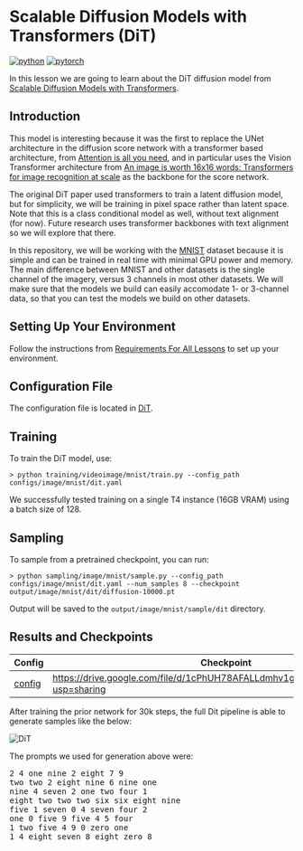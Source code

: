 # Scalable Diffusion Models with Transformers (DiT)

[![python](https://img.shields.io/badge/Python-3.9-3776AB.svg?style=flat&logo=python&logoColor=white)](https://www.python.org)
[![pytorch](https://img.shields.io/badge/PyTorch-2.0.0-EE4C2C.svg?style=flat&logo=pytorch)](https://pytorch.org)

In this lesson we are going to learn about the DiT diffusion model from [Scalable Diffusion Models with Transformers](https://arxiv.org/abs/2212.09748).

## Introduction

This model is interesting because it was the first to replace the UNet architecture in the diffusion score network with a transformer based architecture, from [Attention is all you need](https://arxiv.org/abs/1706.03762), and in particular uses the Vision Transformer architecture from [An image is worth 16x16 words: Transformers for image recognition at scale](https://arxiv.org/abs/2010.11929) as the backbone for the score network.

The original DiT paper used transformers to train a latent diffusion model, but for simplicity, we will be training in pixel space rather than latent space. Note that this is a class conditional model as well, without text alignment (for now). Future research uses transformer backbones with text alignment so we will explore that there.

In this repository, we will be working with the [MNIST](https://en.wikipedia.org/wiki/MNIST_database) dataset because it is simple and can be trained in real time with minimal GPU power and memory. The main difference between MNIST and other datasets is the single channel of the imagery, versus 3 channels in most other datasets. We will make sure that the models we build can easily accomodate 1- or 3-channel data, so that you can test the models we build on other datasets.

## Setting Up Your Environment

Follow the instructions from [Requirements For All Lessons](https://github.com/swookey-thinky/xdiffusion?tab=readme-ov-file#requirements) to set up your environment.

## Configuration File

The configuration file is located in [DiT](https://github.com/swookey-thinky/xdiffusion/blob/main/configs/image/mnist/dit.yaml).

## Training

To train the DiT model, use:

```
> python training/videoimage/mnist/train.py --config_path configs/image/mnist/dit.yaml
```

We successfully tested training on a single T4 instance (16GB VRAM) using a batch size of 128.

## Sampling

To sample from a pretrained checkpoint, you can run:

```
> python sampling/image/mnist/sample.py --config_path configs/image/mnist/dit.yaml --num_samples 8 --checkpoint output/image/mnist/dit/diffusion-10000.pt
```

Output will be saved to the `output/image/mnist/sample/dit` directory.

## Results and Checkpoints

| Config | Checkpoint | Results
| ------ | ---------- | -------
| [config](https://github.com/swookey-thinky/xdiffusion/blob/main/configs/image/mnist/dit.yaml) | https://drive.google.com/file/d/1cPhUH78AFALLdmhv1gtddQQtZd_1MbbA/view?usp=sharing | ![DiT](https://drive.google.com/uc?export=view&id=1J6ktzFr7iqgWcf23JpgVaM81Z7sUUcmj)


After training the prior network for 30k steps, the full Dit pipeline is able to generate samples like the below:

 ![DiT](https://drive.google.com/uc?export=view&id=1J6ktzFr7iqgWcf23JpgVaM81Z7sUUcmj)

 The prompts we used for generation above were:

<pre>
2 4 one nine 2 eight 7 9 
two two 2 eight nine 6 nine one 
nine 4 seven 2 one two four 1 
eight two two two six six eight nine 
five 1 seven 0 4 seven four 2 
one 0 five 9 five 4 5 four 
1 two five 4 9 0 zero one 
1 4 eight seven 8 eight zero 8 
</pre>
